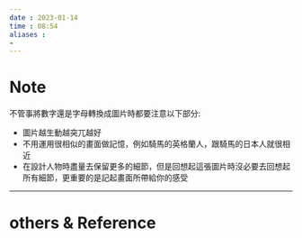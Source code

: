 ```yaml
---
date : 2023-01-14
time : 08:54
aliases :
- 
---
```

# Note
不管事將數字還是字母轉換成圖片時都要注意以下部分:
- 圖片越生動越突兀越好
- 不用運用很相似的畫面做記憶，例如騎馬的英格蘭人，跟騎馬的日本人就很相近
- 在設計人物時盡量去保留更多的細節，但是回想起這張圖片時沒必要去回想起所有細節，更重要的是記起畫面所帶給你的感受

---
# others &  Reference

